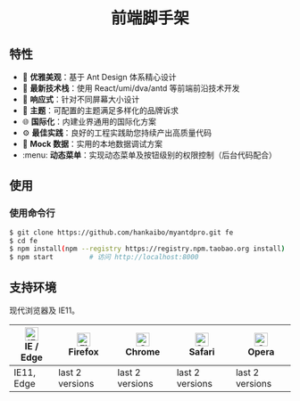 <h1 align="center">前端脚手架</h1>

## 特性

- :gem: **优雅美观**：基于 Ant Design 体系精心设计
- :rocket: **最新技术栈**：使用 React/umi/dva/antd 等前端前沿技术开发
- :iphone: **响应式**：针对不同屏幕大小设计
- :art: **主题**：可配置的主题满足多样化的品牌诉求
- :globe_with_meridians: **国际化**：内建业界通用的国际化方案
- :gear: **最佳实践**：良好的工程实践助您持续产出高质量代码
- :1234: **Mock 数据**：实用的本地数据调试方案
- :menu: **动态菜单**：实现动态菜单及按钮级别的权限控制（后台代码配合）

## 使用

### 使用命令行

```bash
$ git clone https://github.com/hankaibo/myantdpro.git fe
$ cd fe
$ npm install(npm --registry https://registry.npm.taobao.org install)
$ npm start         # 访问 http://localhost:8000
```

## 支持环境

现代浏览器及 IE11。

| [<img src="https://raw.githubusercontent.com/alrra/browser-logos/master/src/edge/edge_48x48.png" alt="IE / Edge" width="24px" height="24px" />](http://godban.github.io/browsers-support-badges/)</br>IE / Edge | [<img src="https://raw.githubusercontent.com/alrra/browser-logos/master/src/firefox/firefox_48x48.png" alt="Firefox" width="24px" height="24px" />](http://godban.github.io/browsers-support-badges/)</br>Firefox | [<img src="https://raw.githubusercontent.com/alrra/browser-logos/master/src/chrome/chrome_48x48.png" alt="Chrome" width="24px" height="24px" />](http://godban.github.io/browsers-support-badges/)</br>Chrome | [<img src="https://raw.githubusercontent.com/alrra/browser-logos/master/src/safari/safari_48x48.png" alt="Safari" width="24px" height="24px" />](http://godban.github.io/browsers-support-badges/)</br>Safari | [<img src="https://raw.githubusercontent.com/alrra/browser-logos/master/src/opera/opera_48x48.png" alt="Opera" width="24px" height="24px" />](http://godban.github.io/browsers-support-badges/)</br>Opera |
| --- | --- | --- | --- | --- |
| IE11, Edge | last 2 versions | last 2 versions | last 2 versions | last 2 versions |
